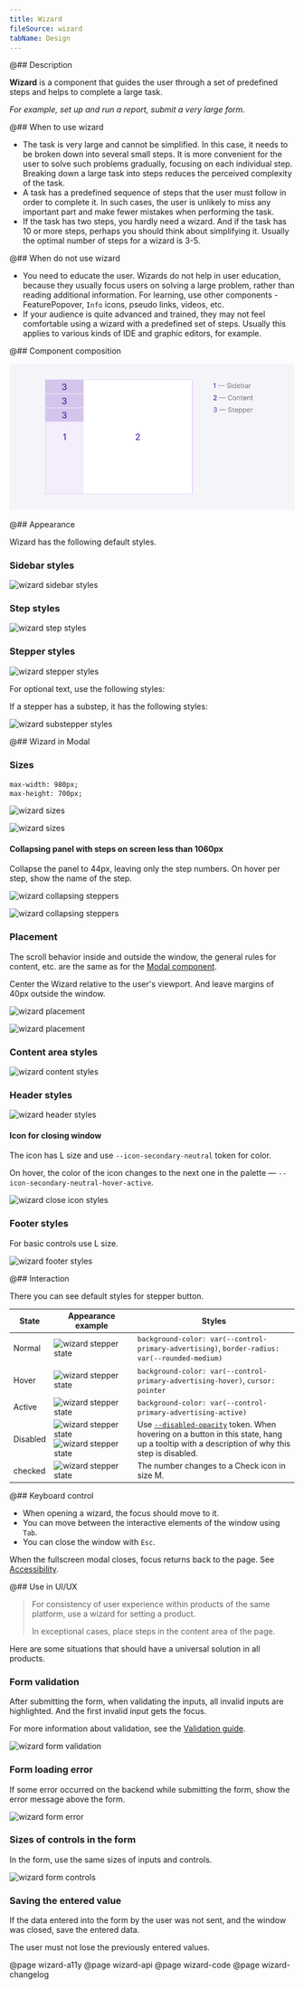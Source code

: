 ```yaml
---
title: Wizard
fileSource: wizard
tabName: Design
---
```


@## Description

**Wizard** is a component that guides the user through a set of predefined steps and helps to complete a large task.

_For example, set up and run a report, submit a very large form._

@## When to use wizard

- The task is very large and cannot be simplified. In this case, it needs to be broken down into several small steps. It is more convenient for the user to solve such problems gradually, focusing on each individual step. Breaking down a large task into steps reduces the perceived complexity of the task.
- A task has a predefined sequence of steps that the user must follow in order to complete it. In such cases, the user is unlikely to miss any important part and make fewer mistakes when performing the task.
- If the task has two steps, you hardly need a wizard. And if the task has 10 or more steps, perhaps you should think about simplifying it. Usually the optimal number of steps for a wizard is 3-5.

@## When do not use wizard

- You need to educate the user. Wizards do not help in user education, because they usually focus users on solving a large problem, rather than reading additional information. For learning, use other components - FeaturePopover, `Info` icons, pseudo links, videos, etc.
- If your audience is quite advanced and trained, they may not feel comfortable using a wizard with a predefined set of steps. Usually this applies to various kinds of IDE and graphic editors, for example.

@## Component composition

![wizard scheme](static/wizard-scheme.png)

@## Appearance

Wizard has the following default styles.

### Sidebar styles

<!-- ```
max-width: 220px;
padding: 40px 8px;
color: var(--white);
background-color: var(--violet-600);
font-size: var(--fs-300);
line-height: var(--lh-300);
font-weight: 700;
``` -->

![wizard sidebar styles](static/steps-paddings-margins.png)

### Step styles

![wizard step styles](static/step-size.png)

### Stepper styles

<!-- ```
padding: 8px 12px;
color: var(--white);
font-size: var(--fs-200);
line-height: var(--lh-200);
font-weight: 700;
``` -->

![wizard stepper styles](static/stepper-paddings-margins.png)

For optional text, use the following styles:

<!-- ```
margin-top: 4px;
color: color-mod(var(--white) a(75%));
font-size: var(--fs-100);
line-height: var(--lh-100);
font-weight: 400;
``` -->

If a stepper has a substep, it has the following styles:

![wizard substepper styles](static/substep-paddings-margins.png)

@## Wizard in Modal

### Sizes

```
max-width: 980px;
max-height: 700px;
```

![wizard sizes](static/wizard1.png)

![wizard sizes](static/wizard2.png)

#### Collapsing panel with steps on screen less than 1060px

Collapse the panel to 44px, leaving only the step numbers. On hover per step, show the name of the step.

![wizard collapsing steppers](static/collapsing-stepper1.png)

![wizard collapsing steppers](static/collapsing-stepper2.png)

### Placement

The scroll behavior inside and outside the window, the general rules for content, etc. are the same as for the [Modal component](/components/modal/).

Center the Wizard relative to the user's viewport. And leave margins of 40px outside the window.

![wizard placement](static/placement.png)

![wizard placement](static/paddings.png)

### Content area styles

<!-- ```
padding: 40px;
background-color: var(--white);
color: var(--gray-800);
font-size: var(--fs-200);
line-height: var(--lh-200);
font-weight: 400;
``` -->

![wizard content styles](static/wizard-paddings.png)

### Header styles

<!-- ```
margin-bottom: 20px;
color: var(--gray-800);
font-size: var(--fs-500);
line-height: var(--lh-500);
font-weight: 700;
``` -->

![wizard header styles](static/header.png)

#### Icon for closing window

The icon has L size and use `--icon-secondary-neutral` token for color.

On hover, the color of the icon changes to the next one in the palette — `--icon-secondary-neutral-hover-active`.

![wizard close icon styles](static/close-paddings.png)

### Footer styles

<!-- ```
margin-bottom: 20px;
color: var(--gray-800);
font-size: var(--fs-500);
line-height: var(--lh-500);
``` -->

For basic controls use L size.

![wizard footer styles](static/footer.png)

@## Interaction

There you can see default styles for stepper button.

| State    | Appearance example                                                                                | Styles                                                                                                                                                               |
| -------- | ------------------------------------------------------------------------------------------------- | -------------------------------------------------------------------------------------------------------------------------------------------------------------------- |
| Normal   | ![wizard stepper state](static/normal.png)                                                        | `background-color: var(--control-primary-advertising)`, `border-radius: var(--rounded-medium)`                                                                     |
| Hover    | ![wizard stepper state](static/hover.png)                                                         | `background-color: var(--control-primary-advertising-hover)`, `cursor: pointer`                                                                                    |
| Active   | ![wizard stepper state](static/active.png)                                                        | `background-color: var(--control-primary-advertising-active)`                                                                                                       |
| Disabled | ![wizard stepper state](static/disabled.png) ![wizard stepper state](static/disabled-tooltip.png) | Use [`--disabled-opacity`](/style/design-tokens/) token. When hovering on a button in this state, hang up a tooltip with a description of why this step is disabled. |
| checked  | ![wizard stepper state](static/checked.png)                                                       | The number changes to a Check icon in size M.                                                                                                                        |

@## Keyboard control

- When opening a wizard, the focus should move to it.
- You can move between the interactive elements of the window using `Tab`.
- You can close the window with `Esc`.

When the fullscreen modal closes, focus returns back to the page. See [Accessibility](/core-principles/a11y/).

@## Use in UI/UX

> For consistency of user experience within products of the same platform, use a wizard for setting a product.
>
> In exceptional cases, place steps in the content area of the page.

Here are some situations that should have a universal solution in all products.

### Form validation

After submitting the form, when validating the inputs, all invalid inputs are highlighted. And the first invalid input gets the focus.

For more information about validation, see the [Validation guide](/patterns/validation-form/).

![wizard form validation](static/validation.png)

### Form loading error

If some error occurred on the backend while submitting the form, show the error message above the form.

![wizard form error](static/error-all.png)

### Sizes of controls in the form

In the form, use the same sizes of inputs and controls.

![wizard form controls](static/form-yes-no.png)

### Saving the entered value

If the data entered into the form by the user was not sent, and the window was closed, save the entered data.

The user must not lose the previously entered values.

@page wizard-a11y
@page wizard-api
@page wizard-code
@page wizard-changelog
